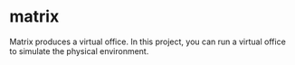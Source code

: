 # matrix

Matrix produces a virtual office. In this project, you can run a virtual office to simulate the physical environment.
